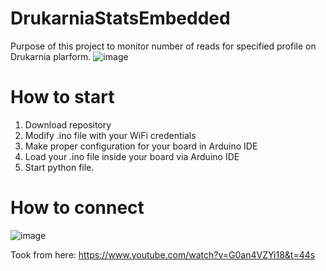 # DrukarniaStatsEmbedded
Purpose of this project to monitor number of reads for specified profile on Drukarnia plarform.
![image](https://github.com/Serwios/DrukarniaStatsEsp32/assets/56473255/2d4255c2-2078-457b-bbed-fbba5192f059)


# How to start
1. Download repository
2. Modify .ino file with your WiFi credentials
3. Make proper configuration for your board in Arduino IDE
4. Load your .ino file inside your board via Arduino IDE
5. Start python file.

# How to connect
![image](https://github.com/Serwios/DrukarniaStatsEmbedded/assets/56473255/fe14d91e-1ae7-46f2-86fb-4ec3369ebb29)

Took from here: https://www.youtube.com/watch?v=G0an4VZYi18&t=44s
